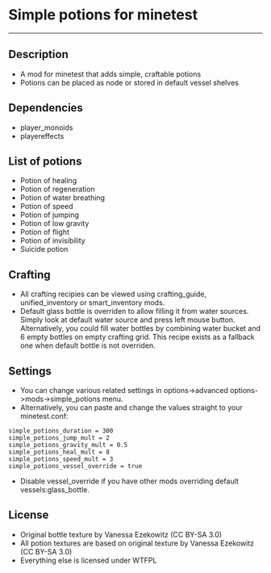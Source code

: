# Simple potions for minetest
----
## Description
* A mod for minetest that adds simple, craftable potions
* Potions can be placed as node or stored in default vessel shelves
## Dependencies
* player_monoids
* playereffects
## List of potions
* Potion of healing
* Potion of regeneration
* Potion of water breathing
* Potion of speed
* Potion of jumping
* Potion of low gravity
* Potion of flight
* Potion of invisibility
* Suicide potion
## Crafting
* All crafting recipies can be viewed using crafting_guide, unified_inventory or smart_inventory mods.
* Default glass bottle is overriden to allow filling it from water sources. Simply look at default water source and press left mouse button.
Alternatively, you could fill water bottles by combining water bucket and 6 empty bottles on empty crafting grid. This recipe exists as a fallback one
when default bottle is not overriden.
## Settings
* You can change various related settings in options->advanced options->mods->simple_potions menu.
* Alternatively, you can paste and change the values straight to your minetest.conf:
```
simple_potions_duration = 300
simple_potions_jump_mult = 2
simple_potions_gravity_mult = 0.5
simple_potions_heal_mult = 8
simple_potions_speed_mult = 3
simple_potions_vessel_override = true
```
* Disable vessel_override if you have other mods overriding default vessels:glass_bottle.
## License
* Original bottle texture by Vanessa Ezekowitz (CC BY-SA 3.0)
* All potion textures are based on original texture by Vanessa Ezekowitz (CC BY-SA 3.0)
* Everything else is licensed under WTFPL
